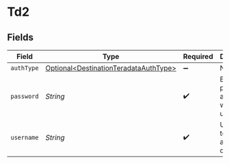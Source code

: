 # Td2


## Fields

| Field                                                                                        | Type                                                                                         | Required                                                                                     | Description                                                                                  |
| -------------------------------------------------------------------------------------------- | -------------------------------------------------------------------------------------------- | -------------------------------------------------------------------------------------------- | -------------------------------------------------------------------------------------------- |
| `authType`                                                                                   | [Optional\<DestinationTeradataAuthType>](../../models/shared/DestinationTeradataAuthType.md) | :heavy_minus_sign:                                                                           | N/A                                                                                          |
| `password`                                                                                   | *String*                                                                                     | :heavy_check_mark:                                                                           | Enter the password associated with the username.                                             |
| `username`                                                                                   | *String*                                                                                     | :heavy_check_mark:                                                                           | Username to use to access the database.                                                      |